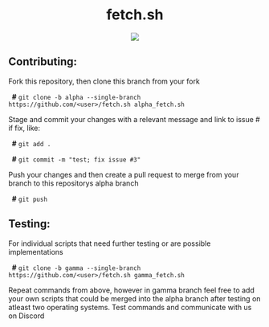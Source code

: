 <div align="center">
<h1>fetch.sh</h1>
<img src="https://github.com/wick3dr0se/fetch.sh/blob/alpha/screen.png"></img>
</div>

## Contributing:
Fork this repository, then clone this branch from your fork

&ensp;**#** `git clone -b alpha --single-branch https://github.com/<user>/fetch.sh alpha_fetch.sh`

Stage and commit your changes with a relevant message and link to issue # if fix, like:

&ensp;**#** `git add .`

&ensp;**#** `git commit -m "test; fix issue #3"`

Push your changes and then create a pull request to merge from your branch to this repositorys alpha branch

&ensp;**#** `git push`

## Testing:
For individual scripts that need further testing or are possible implementations

&ensp;**#** `git clone -b gamma --single-branch https://github.com/<user>/fetch.sh gamma_fetch.sh`

Repeat commands from above, however in gamma branch feel free to add your own scripts that could be merged into the alpha branch after testing on atleast two operating systems. Test commands and communicate with us on Discord

